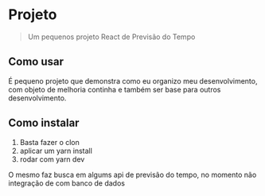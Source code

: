 # Projeto
> Um pequenos projeto React de Previsão do Tempo

## Como usar

É pequeno projeto que demonstra como eu organizo meu desenvolvimento, com objeto de melhoria continha e também ser base para outros desenvolvimento.

## Como instalar

1. Basta fazer o clon
2. aplicar um yarn install
3. rodar com yarn dev

O mesmo faz busca em algums api de previsão do tempo, no momento não integração de com banco de dados

